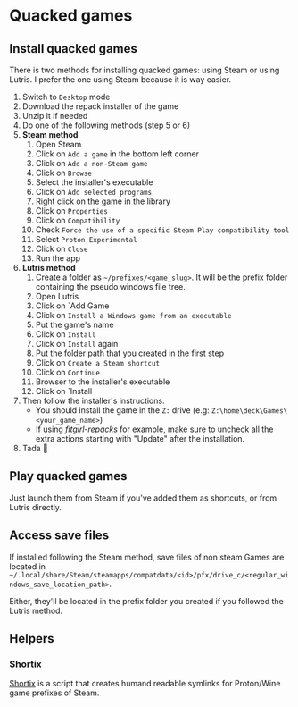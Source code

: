 # Quacked games

## Install quacked games

There is two methods for installing quacked games: using Steam or using Lutris. I prefer the one using Steam because it is way easier.

1. Switch to `Desktop` mode
2. Download the repack installer of the game
3. Unzip it if needed
4. Do one of the following methods (step 5 or 6)
5. **Steam method**
    1. Open Steam
    2. Click on `Add a game` in the bottom left corner
    3. Click on `Add a non-Steam game`
    4. Click on `Browse`
    5. Select the installer's executable
    6. Click on `Add selected programs`
    7. Right click on the game in the library
    8. Click on `Properties`
    9. Click on `Compatibility`
    10. Check `Force the use of a specific Steam Play compatibility tool`
    11. Select `Proton Experimental`
    12. Click on `Close`
    13. Run the app
6. **Lutris method**
    1. Create a folder as `~/prefixes/<game_slug>`. It will be the prefix folder containing the pseudo windows file tree.
    2. Open Lutris
    3. Click on `Add Game
    4. Click on `Install a Windows game from an executable`
    5. Put the game's name
    6. Click on `Install`
    7. Click on `Install` again
    8. Put the folder path that you created in the first step
    9. Click on `Create a Steam shortcut`
    10. Click on `Continue`
    11. Browser to the installer's executable
    12. Click on `Install
7. Then follow the installer's instructions. 
    - You should install the game in the `Z:` drive (e.g: `Z:\home\deck\Games\<your_game_name>`)
    - If using *fitgirl-repacks* for example, make sure to uncheck all the extra actions starting with "Update" after the installation.
8. Tada 🎉

## Play quacked games

Just launch them from Steam if you've added them as shortcuts, or from Lutris directly.

## Access save files

If installed following the Steam method, save files of non steam Games are located in `~/.local/share/Steam/steamapps/compatdata/<id>/pfx/drive_c/<regular_windows_save_location_path>`.

Either, they'll be located in the prefix folder you created if you followed the Lutris method.

## Helpers

### Shortix

[Shortix](https://github.com/Jannomag/shortix) is a script that creates humand readable symlinks for Proton/Wine game prefixes of Steam.